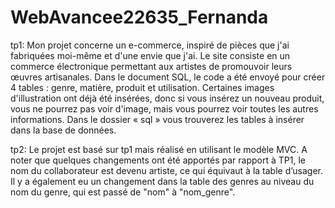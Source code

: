 # WebAvancee22635_Fernanda

tp1:
Mon projet concerne un e-commerce, inspiré de pièces que j'ai fabriquées moi-même et d'une envie que j'ai. Le site consiste en un commerce électronique permettant aux artistes de promouvoir leurs œuvres artisanales. Dans le document SQL, le code a été envoyé pour créer 4 tables : genre, matière, produit et utilisation.
Certaines images d'illustration ont déjà été insérées, donc si vous insérez un nouveau produit, vous ne pourrez pas voir d'image, mais vous pourrez voir toutes les autres informations.
Dans le dossier « sql » vous trouverez les tables à insérer dans la base de données.

tp2:
Le projet est basé sur tp1 mais réalisé en utilisant le modèle MVC.
A noter que quelques changements ont été apportés par rapport à TP1, le nom du collaborateur est devenu artiste, ce qui équivaut à la table d’usager. Il y a également eu un changement dans la table des genres au niveau du nom du genre, qui est passé de "nom" à "nom_genre".
